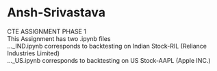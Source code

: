 # Ansh-Srivastava
CTE ASSIGNMENT PHASE 1<br/>
This Assignment has two .ipynb files<br/>
..._IND.ipynb corresponds to backtesting on Indian Stock-RIL (Reliance Industries Limited)<br/>
..._US.ipynb corresponds to backtesting on US Stock-AAPL     (Apple INC.)<br/>
